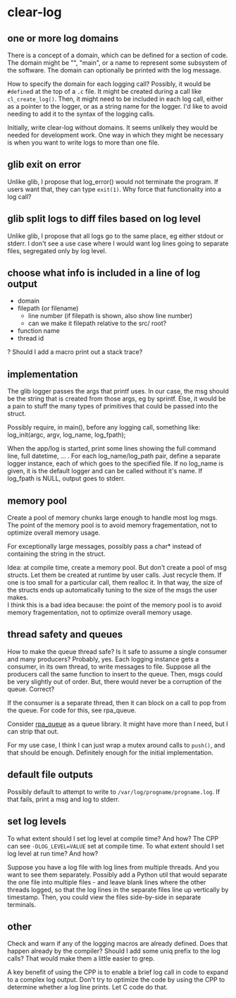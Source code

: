 # clear-log

## one or more log domains
There is a concept of a domain, which can be defined for a section of code.
The domain might be "", "main", or a name to represent some subsystem of the software.
The domain can optionally be printed with the log message.

How to specify the domain for each logging call?
Possibly, it would be `#define`d at the top of a `.c` file.
It might be created during a call like `cl_create_log()`.  Then, it might need to be included in each log call, either as a pointer to the logger, or as a string name for the logger.  I'd like to avoid needing to add it to the syntax of the logging calls.

Initially, write clear-log without domains.  It seems unlikely they would be needed for development work.  One way in which they might be necessary is when you want to write logs to more than one file.

## glib exit on error
Unlike glib, I propose that log_error() would not terminate the program.
If users want that, they can type `exit(1)`.  Why force that functionality into a log call?

## glib split logs to diff files based on log level
Unlike glib, I propose that all logs go to the same place, eg either stdout or stderr.  I don't see a use case where I would want log lines going to separate files, segregated only by log level.

## choose what info is included in a line of log output
- domain
- filepath (or filename)
    - line number  (if filepath is shown, also show line number)
    - can we make it filepath relative to the src/ root?
- function name
- thread id

? Should I add a macro print out a stack trace?

## implementation
The glib logger passes the args that printf uses.
In our case, the msg should be the string that is created from those args, eg by sprintf.
Else, it would be a pain to stuff the many types of primitives that could be passed into the struct.

Possibly require, in main(), before any logging call, something like:
log_init(argc, argv, log_name, log_fpath);

When the app/log is started, print some lines showing the full command line, full datetime, ... .
For each log_name/log_path pair, define a separate logger instance, each of which goes to the specified file.
If no log_name is given, it is the default logger and can be called without it's name.
If log_fpath is NULL, output goes to stderr.

## memory pool
Create a pool of memory chunks large enough to handle most log msgs.  
The point of the memory pool is to avoid memory fragementation, not to optimize overall memory usage.

For exceptionally large messages, possibly pass a char* instead of containing the string in the struct.

Idea:  at compile time, create a memory pool.  But don't create a pool of msg structs.  Let them be created at runtime by user calls.  Just recycle them.  If one is too small for a particular call, them realloc it.  In that way, the size of the structs ends up automatically tuning to the size of the msgs the user makes.  
I think this is a bad idea because:  the point of the memory pool is to avoid memory fragementation, not to optimize overall memory usage.

## thread safety and queues
How to make the queue thread safe?
Is it safe to assume a single consumer and many producers?  Probably, yes.  Each logging instance gets a consumer, in its own thread, to write messages to file.
Suppose all the producers call the same function to insert to the queue.
  Then, msgs could be very slightly out of order.
  But, there would never be a corruption of the queue.  Correct?

If the consumer is a separate thread, then it can block on a call to pop from the queue.  For code for this, see rpa_queue.

Consider [rpa_queue](https://github.com/chrismerck/rpa_queue) as a queue library.  It might have more than I need, but I can strip that out.

For my use case, I think I can just wrap a mutex around calls to `push()`, and that should be enough.  Definitely enough for the initial implementation.

## default file outputs

Possibly default to attempt to write to `/var/log/progname/progname.log`.  If that fails, print a msg and log to stderr.

## set log levels

To what extent should I set log level at compile time?  And how?
The CPP can see `-DLOG_LEVEL=VALUE` set at compile time.
To what extent should I set log level at run time?  And how?

Suppose you have a log file with log lines from multiple threads.  And you want to see them separately.  Possibly add a Python util that would separate the one file into multiple files - and leave blank lines where the other threads logged, so that the log lines in the separate files line up vertically by timestamp.  Then, you could view the files side-by-side in separate terminals.

## other

Check and warn if any of the logging macros are already defined.  Does that happen already by the compiler?
Should I add some uniq prefix to the log calls?  That would make them a little easier to grep.

A key benefit of using the CPP is to enable a brief log call in code to expand to a complex log output.
Don't try to optimize the code by using the CPP to determine whether a log line prints.  Let C code do that.
